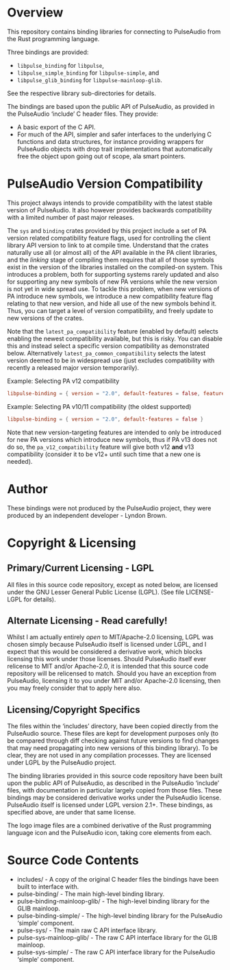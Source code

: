 Overview
========

This repository contains binding libraries for connecting to PulseAudio from the Rust programming
language.

Three bindings are provided:
 * `libpulse_binding` for `libpulse`,
 * `libpulse_simple_binding` for `libpulse-simple`, and
 * `libpulse_glib_binding` for `libpulse-mainloop-glib`.

See the respective library sub-directories for details.

The bindings are based upon the public API of PulseAudio, as provided in the PulseAudio ‘include’ C
header files. They provide:
 * A basic export of the C API.
 * For much of the API, simpler and safer interfaces to the underlying C functions and data
   structures, for instance providing wrappers for PulseAudio objects with drop trait
   implementations that automatically free the object upon going out of scope, ala smart pointers.

PulseAudio Version Compatibility
=============================

This project always intends to provide compatibility with the latest stable version of PulseAudio.
It also however provides backwards compatibility with a limited number of past major releases.

The `sys` and `binding` crates provided by this project include a set of PA version related
compatibility feature flags, used for controlling the client library API version to link to at
compile time. Understand that the crates naturally use all (or almost all) of the API available in
the PA client libraries, and the *linking* stage of compiling them requires that all of those
symbols exist in the version of the libraries installed on the compiled-on system. This introduces
a problem, both for supporting systems rarely updated and also for supporting any new symbols of new
PA versions while the new version is not yet in wide spread use. To tackle this problem, when new
versions of PA introduce new symbols, we introduce a new compatibility feature flag relating to that
new version, and hide all use of the new symbols behind it. Thus, you can target a level of version
compatibility, and freely update to new versions of the crates.

Note that the `latest_pa_compatibility` feature (enabled by default) selects enabling the newest
compatibility available, but this is risky. You can disable this and instead select a specific
version compatibility as demonstrated below. Alternatively `latest_pa_common_compatibility` selects
the latest version deemed to be in widespread use (just excludes compatibility with recently a
released major version temporarily).

Example: Selecting PA v12 compatibility

```toml
libpulse-binding = { version = "2.0", default-features = false, features = "pa_v12_compatibility" }
```

Example: Selecting PA v10/11 compatibility (the oldest supported)

```toml
libpulse-binding = { version = "2.0", default-features = false }
```

Note that new version-targeting features are intended to only be introduced for new PA versions
which introduce new symbols, thus if PA v13 does not do so, the `pa_v12_compatibility` feature will
give both v12 **and** v13 compatibility (consider it to be v12+ until such time that a new one is
needed).

Author
======

These bindings were not produced by the PulseAudio project, they were produced by an independent
developer - Lyndon Brown.

Copyright & Licensing
=====================

## Primary/Current Licensing - LGPL

All files in this source code repository, except as noted below, are licensed under the GNU Lesser
General Public License (LGPL). (See file LICENSE-LGPL for details).

## Alternate Licensing - Read carefully!

Whilst I am actually entirely *open* to MIT/Apache-2.0 licensing, LGPL was chosen simply because
PulseAudio itself is licensed under LGPL, and I expect that this would be considered a derivative
work, which blocks licensing this work under those licenses. Should PulseAudio itself ever relicense
to MIT and/or Apache-2.0, it is intended that this source code repository will be relicensed to
match. Should you have an exception from PulseAudio, licensing it to you under MIT and/or Apache-2.0
licensing, then you may freely consider that to apply here also.

## Licensing/Copyright Specifics

The files within the ‘includes’ directory, have been copied directly from the PulseAudio source.
These files are kept for development purposes only (to be compared through diff checking against
future versions to find changes that may need propagating into new versions of this binding library).
To be clear, they are not used in any compilation processes. They are licensed under LGPL by the
PulseAudio project.

The binding libraries provided in this source code repository have been built upon the public API of
PulseAudio, as described in the PulseAudio ‘include’ files, with documentation in particular largely
copied from those files. These bindings may be considered derivative works under the PulseAudio
license. PulseAudio itself is licensed under LGPL version 2.1+. These bindings, as specified above,
are under that same license.

The logo image files are a combined derivative of the Rust programming language icon and the
PulseAudio icon, taking core elements from each.

Source Code Contents
====================

 - includes/                    - A copy of the original C header files the bindings have been built
                                  to interface with.
 - pulse-binding/               - The main high-level binding library.
 - pulse-binding-mainloop-glib/ - The high-level binding library for the GLIB mainloop.
 - pulse-binding-simple/        - The high-level binding library for the PulseAudio ‘simple’
                                  component.
 - pulse-sys/                   - The main raw C API interface library.
 - pulse-sys-mainloop-glib/     - The raw C API interface library for the GLIB mainloop.
 - pulse-sys-simple/            - The raw C API interface library for the PulseAudio ‘simple’
                                  component.
